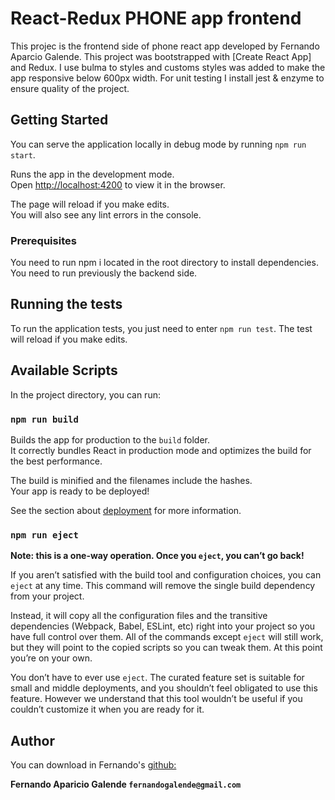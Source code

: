 # React-Redux PHONE app frontend

This projec is the frontend side of phone react app developed by Fernando Aparcio Galende.
This project was bootstrapped with [Create React App] and Redux.
I use bulma to styles and customs styles was added to make the app responsive below 600px width.
For unit testing I install jest & enzyme to ensure quality of the project.

## Getting Started

You can serve the application locally in debug mode by running `npm run start`.

Runs the app in the development mode.<br>
Open [http://localhost:4200](http://localhost:4200) to view it in the browser.

The page will reload if you make edits.<br>
You will also see any lint errors in the console.

### Prerequisites

You need to run npm i located in the root directory to install dependencies.
You need to run previously the backend side.

## Running the tests

To run the application tests, you just need to enter `npm run test`. The test will reload if you make edits.

## Available Scripts

In the project directory, you can run:

### `npm run build`

Builds the app for production to the `build` folder.<br>
It correctly bundles React in production mode and optimizes the build for the best performance.

The build is minified and the filenames include the hashes.<br>
Your app is ready to be deployed!

See the section about [deployment](https://facebook.github.io/create-react-app/docs/deployment) for more information.

### `npm run eject`

**Note: this is a one-way operation. Once you `eject`, you can’t go back!**

If you aren’t satisfied with the build tool and configuration choices, you can `eject` at any time. This command will remove the single build dependency from your project.

Instead, it will copy all the configuration files and the transitive dependencies (Webpack, Babel, ESLint, etc) right into your project so you have full control over them. All of the commands except `eject` will still work, but they will point to the copied scripts so you can tweak them. At this point you’re on your own.

You don’t have to ever use `eject`. The curated feature set is suitable for small and middle deployments, and you shouldn’t feel obligated to use this feature. However we understand that this tool wouldn’t be useful if you couldn’t customize it when you are ready for it.

## Author

You can download in Fernando's [github:](https://github.com/FernandoGalende/phone-react-app)

**Fernando Aparicio Galende `fernandogalende@gmail.com`**
